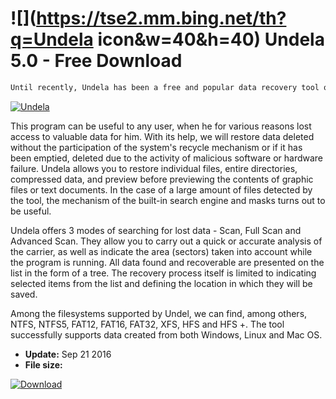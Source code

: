# ![](https://tse2.mm.bing.net/th?q=Undela icon&w=40&h=40) Undela 5.0 - Free Download

```sh
Until recently, Undela has been a free and popular data recovery tool outside of Poland. It offers effective data recovery functions not so much from hard drives, but also SD, CF, MS, MMC, Flash Card and USB removable media.
```
[![Undela](https://gallery.dpcdn.pl/imgc/Tools/15985/g_-_420x350_1.5_-_x20130508151050_00.png)](https://softexe.net/win/system/archive-programs/undela:ppced.html)

This program can be useful to any user, when he for various reasons lost access to valuable data for him. With its help, we will restore data deleted without the participation of the system's recycle mechanism or if it has been emptied, deleted due to the activity of malicious software or hardware failure. Undela allows you to restore individual files, entire directories, compressed data, and preview before previewing the contents of graphic files or text documents. In the case of a large amount of files detected by the tool, the mechanism of the built-in search engine and masks turns out to be useful.
 
 Undela offers 3 modes of searching for lost data - Scan, Full Scan and Advanced Scan. They allow you to carry out a quick or accurate analysis of the carrier, as well as indicate the area (sectors) taken into account while the program is running. All data found and recoverable are presented on the list in the form of a tree. The recovery process itself is limited to indicating selected items from the list and defining the location in which they will be saved.
 
 Among the filesystems supported by Undel, we can find, among others, NTFS, NTFS5, FAT12, FAT16, FAT32, XFS, HFS and HFS +. The tool successfully supports data created from both Windows, Linux and Mac OS.


- **Update:** Sep 21 2016
- **File size:** 

[![Download](https://cdn.softexe.net/static/img/download.png)](https://softexe.net/win/system/archive-programs/undela:ppced.html)

